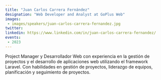 ```yaml
---
title: "Juan Carlos Carrera Fernández"
designation: "Web Developer and Analyst at GoPlus Web"
images:
 - images/speakers/juan-carlos-carrera-fernandez.jpg
twitter: 
linkedin: https://www.linkedin.com/in/juan-carlos-carrera-fernandez/
events:
 - 2023
---
```


Project Manager y Desarrollador Web con experiencia en la gestión de proyectos y el desarrollo de aplicaciones web utilizando el framework Laravel. Con habilidades en gestión de proyectos, liderazgo de equipos, planificación y seguimiento de proyectos.